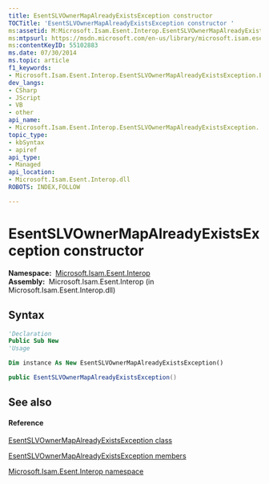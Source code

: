 ```yaml
---
title: EsentSLVOwnerMapAlreadyExistsException constructor 
TOCTitle: 'EsentSLVOwnerMapAlreadyExistsException constructor '
ms:assetid: M:Microsoft.Isam.Esent.Interop.EsentSLVOwnerMapAlreadyExistsException.#ctor
ms:mtpsurl: https://msdn.microsoft.com/en-us/library/microsoft.isam.esent.interop.esentslvownermapalreadyexistsexception.esentslvownermapalreadyexistsexception(v=EXCHG.10)
ms:contentKeyID: 55102883
ms.date: 07/30/2014
ms.topic: article
f1_keywords:
- Microsoft.Isam.Esent.Interop.EsentSLVOwnerMapAlreadyExistsException.EsentSLVOwnerMapAlreadyExistsException
dev_langs:
- CSharp
- JScript
- VB
- other
api_name: 
- Microsoft.Isam.Esent.Interop.EsentSLVOwnerMapAlreadyExistsException..ctor
topic_type: 
- kbSyntax
- apiref
api_type: 
- Managed
api_location: 
- Microsoft.Isam.Esent.Interop.dll
ROBOTS: INDEX,FOLLOW

---
```


# EsentSLVOwnerMapAlreadyExistsException constructor

**Namespace:**  [Microsoft.Isam.Esent.Interop](hh596136\(v=exchg.10\).md)  
**Assembly:**  Microsoft.Isam.Esent.Interop (in Microsoft.Isam.Esent.Interop.dll)

## Syntax

``` vb
'Declaration
Public Sub New
'Usage

Dim instance As New EsentSLVOwnerMapAlreadyExistsException()
```

``` csharp
public EsentSLVOwnerMapAlreadyExistsException()
```

## See also

#### Reference

[EsentSLVOwnerMapAlreadyExistsException class](dn334804\(v=exchg.10\).md)

[EsentSLVOwnerMapAlreadyExistsException members](dn350714\(v=exchg.10\).md)

[Microsoft.Isam.Esent.Interop namespace](hh596136\(v=exchg.10\).md)

